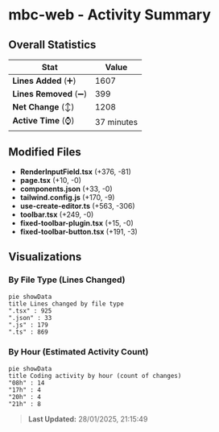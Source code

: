 # mbc-web - Activity Summary 

## Overall Statistics

| Stat                   | Value                                                             |
| ---------------------- | ----------------------------------------------------------------- |
| **Lines Added** (➕)   | 1607                                          |
| **Lines Removed** (➖) | 399                                        |
| **Net Change** (↕)    | 1208                |
| **Active Time** (⌚)   | 37 minutes |


## Modified Files
- **RenderInputField.tsx** (+376, -81)
- **page.tsx** (+10, -0)
- **components.json** (+33, -0)
- **tailwind.config.js** (+170, -9)
- **use-create-editor.ts** (+563, -306)
- **toolbar.tsx** (+249, -0)
- **fixed-toolbar-plugin.tsx** (+15, -0)
- **fixed-toolbar-button.tsx** (+191, -3)

## Visualizations

### By File Type (Lines Changed)

```mermaid
pie showData
title Lines changed by file type
".tsx" : 925
".json" : 33
".js" : 179
".ts" : 869
```

### By Hour (Estimated Activity Count)

```mermaid
pie showData
title Coding activity by hour (count of changes)
"08h" : 14
"17h" : 4
"20h" : 4
"21h" : 8
```


> **Last Updated:** 28/01/2025, 21:15:49